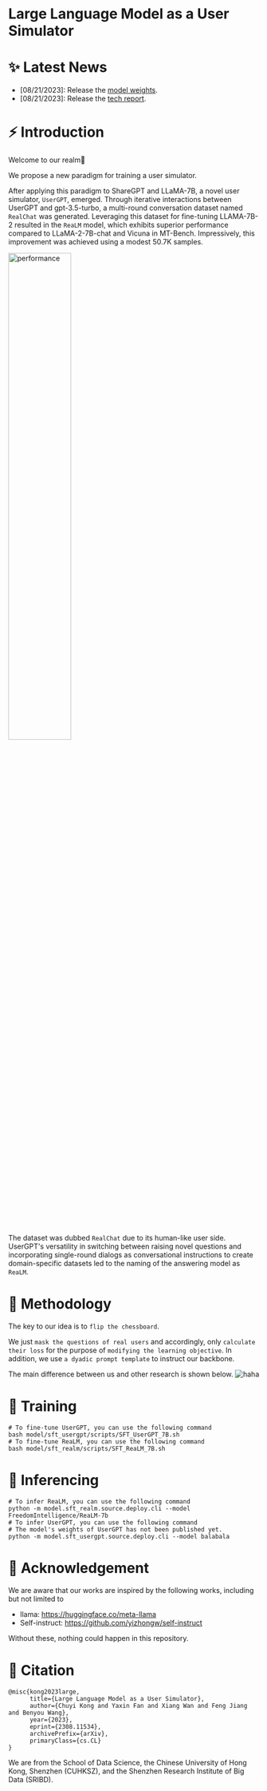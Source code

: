 # Large Language Model as a User Simulator

# ✨ Latest News
- [08/21/2023]: Release the [model weights](https://huggingface.co/FreedomIntelligence/Realm-7b/tree/main).
- [08/21/2023]: Release the [tech report](https://arxiv.org/abs/2308.11534).

# ⚡ Introduction
Welcome to our realm:hugs:

We propose a new paradigm for training a user simulator. 

After applying this paradigm to ShareGPT and LLaMA-7B, a novel user simulator, `UserGPT`, emerged. Through iterative interactions between UserGPT and gpt-3.5-turbo, a multi-round conversation dataset named `RealChat` was generated. Leveraging this dataset for fine-tuning LLAMA-7B-2 resulted in the `ReaLM` model, which exhibits superior performance compared to LLaMA-2-7B-chat and Vicuna in MT-Bench. Impressively, this improvement was achieved using a modest 50.7K samples.

<img src="https://github.com/FreedomIntelligence/ReaLM/assets/73695787/808bcc05-dcae-4fa4-a11e-2c5496ae79b3" alt="performance" width="50%" height="50%">

The dataset was dubbed `RealChat` due to its human-like user side. UserGPT's versatility in switching between raising novel questions and incorporating single-round dialogs as conversational instructions to create domain-specific datasets led to the naming of the answering model as `ReaLM`.

# :book: Methodology
The key to our idea is to `flip the chessboard`.

We just `mask the questions of real users` and accordingly, only `calculate their loss` for the purpose of `modifying the learning objective`.
In addition, we use `a dyadic prompt template` to instruct our backbone.

The main difference between us and other research is shown below.
![haha](https://github.com/FreedomIntelligence/ReaLM/assets/73695787/31baa406-e8c0-4fe4-854c-41f798ed8d52)

# 🚀 Training
```shell
# To fine-tune UserGPT, you can use the following command
bash model/sft_usergpt/scripts/SFT_UserGPT_7B.sh
# To fine-tune ReaLM, you can use the following command
bash model/sft_realm/scripts/SFT_ReaLM_7B.sh
```
# 🧐 Inferencing
```shell
# To infer ReaLM, you can use the following command
python -m model.sft_realm.source.deploy.cli --model FreedomIntelligence/ReaLM-7b
# To infer UserGPT, you can use the following command
# The model's weights of UserGPT has not been published yet. 
python -m model.sft_usergpt.source.deploy.cli --model balabala
```

# :tada: Acknowledgement

We are aware that our works are inspired by the following works, including but not limited to

- llama: https://huggingface.co/meta-llama
- Self-instruct: https://github.com/yizhongw/self-instruct
  
Without these, nothing could happen in this repository.

# 💭 Citation
```
@misc{kong2023large,
      title={Large Language Model as a User Simulator}, 
      author={Chuyi Kong and Yaxin Fan and Xiang Wan and Feng Jiang and Benyou Wang},
      year={2023},
      eprint={2308.11534},
      archivePrefix={arXiv},
      primaryClass={cs.CL}
}
```
We are from the School of Data Science, the Chinese University of Hong Kong, Shenzhen (CUHKSZ), and the Shenzhen Research Institute of Big Data (SRIBD).

